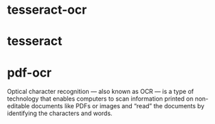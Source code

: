 # tesseract-ocr
# tesseract
# pdf-ocr
Optical character recognition — also known as OCR — is a type of technology that enables computers to scan information printed on non-editable documents like PDFs or images and “read” the documents by identifying the characters and words.
